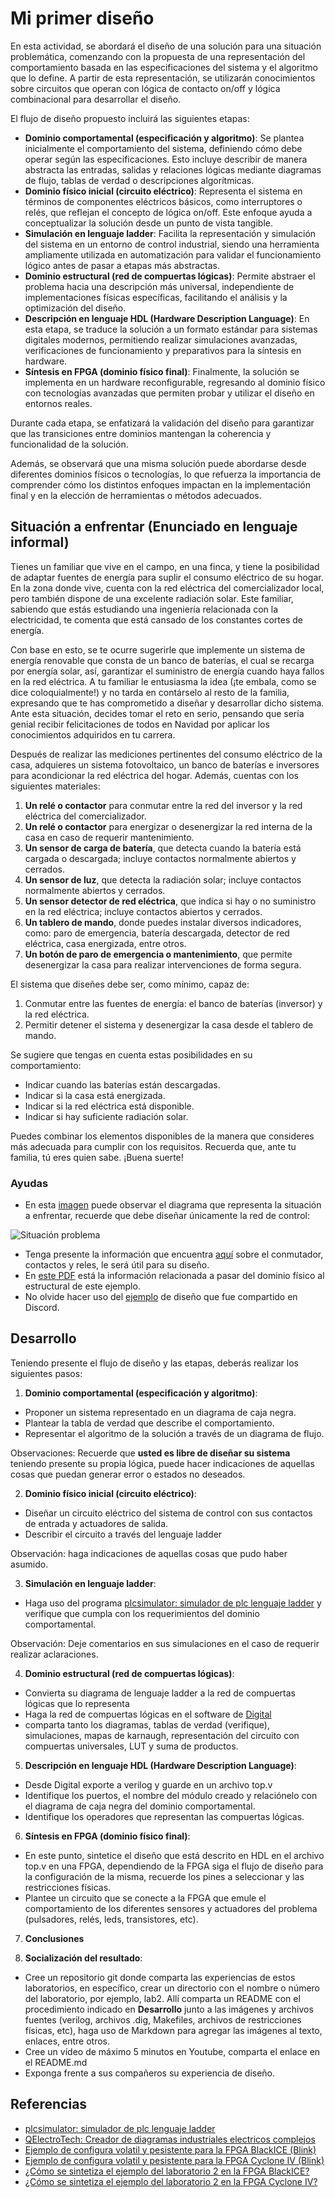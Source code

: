 <!-- LTeX: language=es -->
# Mi primer diseño

<!--En esta actividad abordará el diseño de una solución de una situación problema,-->
<!--que puede ser abordada desde los conocimientos de circuitos que operan con lógica-->
<!--on/off por contacto y de lógica combinacional.-->
<!--El flujo de diseño planteado permitirá plantear una solución desde el dominio físico (circuito eléctrico),-->
<!--simular esta solución a través de una representación en lenguaje ladder, luego, pasar a un dominio estructural (red de compuertas lógicas), simular la red de compuertas,-->
<!--describir esta red de compuertas en un lenguaje HDL y verificar su funcionamiento nuevamente, para finalmente implementar esta solución en un dominio físico-->
<!--sintetizando la red decompuertas en una FPGA.-->
<!---->
<!--Observará además que una solución se puede abordar en diferentes dominios físicos o tecnologías.-->

En esta actividad, se abordará el diseño de una solución para una situación
problemática, comenzando con la propuesta de una representación del
comportamiento basada en las especificaciones del sistema y el algoritmo que lo
define. A partir de esta representación, se utilizarán conocimientos sobre
circuitos que operan con lógica de contacto on/off y lógica combinacional para
desarrollar el diseño.

El flujo de diseño propuesto incluirá las siguientes etapas:

* **Dominio comportamental (especificación y algoritmo)**: Se plantea inicialmente
el comportamiento del sistema, definiendo cómo debe operar según las
especificaciones. Esto incluye describir de manera abstracta las entradas,
salidas y relaciones lógicas mediante diagramas de flujo, tablas de verdad o
descripciones algorítmicas.
* **Dominio físico inicial (circuito eléctrico)**: Representa el sistema en
términos de componentes eléctricos básicos, como interruptores o relés, que
reflejan el concepto de lógica on/off. Este enfoque ayuda a conceptualizar la
solución desde un punto de vista tangible.
* **Simulación en lenguaje ladder**: Facilita la representación y simulación
del sistema en un entorno de control industrial, siendo una herramienta
ampliamente utilizada en automatización para validar el funcionamiento lógico
antes de pasar a etapas más abstractas.
* **Dominio estructural (red de compuertas lógicas)**: Permite abstraer el
problema hacia una descripción más universal, independiente de implementaciones
físicas específicas, facilitando el análisis y la optimización del diseño.
* **Descripción en lenguaje HDL (Hardware Description Language)**: En esta
etapa, se traduce la solución a un formato estándar para sistemas digitales
modernos, permitiendo realizar simulaciones avanzadas, verificaciones de
funcionamiento y preparativos para la síntesis en hardware.
* **Síntesis en FPGA (dominio físico final)**: Finalmente, la solución se
implementa en un hardware reconfigurable, regresando al dominio físico con
tecnologías avanzadas que permiten probar y utilizar el diseño en entornos
reales.

Durante cada etapa, se enfatizará la validación del diseño para garantizar que
las transiciones entre dominios mantengan la coherencia y funcionalidad de la
solución.

Además, se observará que una misma solución puede abordarse desde diferentes
dominios físicos o tecnologías, lo que refuerza la importancia de comprender
cómo los distintos enfoques impactan en la implementación final y en la
elección de herramientas o métodos adecuados.

## Situación a enfrentar (Enunciado en lenguaje informal)

<!--Usted tiene un familiar que vive en el campo, tiene una finca y posibilidades de adaptar fuentes de energía para el consumo-->
<!--energético de su casa. En el lugar cuenta con la red eléctrica del comercializador de la zona rural y una excelente radiación-->
<!--solar. él sabe que usted está estudiando una ingeniería relacionada a la electricidad y le indica que está aburrido de los-->
<!--cortes de energía eléctrica en su zona. Usted por ocurrencia le sugiere tener un banco de baterías y un sistema fotovoltaíco para-->
<!--poder suplir de energía a su hogar cuando tenga fallos en la red eléctrica. A su familiar le suena la idea y como dicen coloquialmente-->
<!--¡lo embala!, llama a los demás familiares y empieza a expresar que usted se ha comprometido a desarrollar y diseñar-->
<!--ese sistema. usted por lo tanto siente que debe hacer lo mejor para que en Navidad sus familiares le feliciten porque está aplicando-->
<!--los conocimientos que ha estado desarrollando en su carrera.-->
<!---->
<!--Después de realizar las mediciones pertinentes de la carga eléctrica del hogar usted adquiere un sistema foltovoltáico, banco de baterías e iversores-->
<!--para acodicionar la red eléctrica de la casa y tiene los siguientes materiales:-->
<!---->
<!--* Un relé para conmutar la red del inversor y la red eléctrica del comercializador de la zona.-->
<!--* Un relé para energizar o desenergizar la red interna de la casa, en el caso de requerir realizar algún mantenimiento-->
<!--* Un sensor de medición de carga de la bateria, el cual sensa cuando la batería está cargada y cuando está descargada, tiene contactos tanto normalmente abiertos como normalmente cerrados.-->
<!--* Un sensor de luz que puede ser usado para detectar cuando hay radiación solar, tiene contactos tanto abiertos como cerrados-->
<!--* Un sensor detector de energía de red, el cual indica cuando hay electricidad en la red y cuando no la hay, tiene contactos abiertos y cerrados-->
<!--* Un tablero de mando en el cual usted puede poner diferentes indicadores, como pueden ser, paro de emergencia, batería descargada, detector de red electrica, casa energizada, etc.-->
<!--* Un botón de paro de emergencia o  demantenimiento, el cual, como fue mencionado, puede desenergizar su casa y para realizar otros mantenimientos.-->
<!---->
<!--El sistema que usted diseña minimo debe ser capaz de:-->
<!---->
<!--* Conmutar las fuentes de energía, ya sea de las baterías (el inversor) o de la red eléctrica.-->
<!--* Indicar cuando están las baterías descargadas-->
<!--* Indicar si se encuentra energizada la casa-->
<!--* Indicar si se detecta la red eléctrica de la casa-->
<!--* Indicar si hay suficiente radiación solar-->
<!--* Desde el tablero de mando poder detener el sistema desenergizado la casa.-->
<!---->
<!--Podrá realizar las combinaciones que usted crea convenientes, recuerde que ante su familia, usted es el que sabe, buena suerte!-->

Tienes un familiar que vive en el campo, en una finca, y tiene la posibilidad
de adaptar fuentes de energía para suplir el consumo eléctrico de su hogar. En
la zona donde vive, cuenta con la red eléctrica del comercializador local, pero
también dispone de una excelente radiación solar. Este familiar, sabiendo que
estás estudiando una ingeniería relacionada con la electricidad, te comenta que
está cansado de los constantes cortes de energía.

Con base en esto, se te ocurre sugerirle que implemente un sistema de energía
renovable que consta de un banco de baterías, el cual se recarga por energía
solar, así, garantizar el suministro de energía cuando haya fallos en la red
eléctrica. A tu familiar le entusiasma la idea (¡te embala, como se dice
coloquialmente!) y no tarda en contárselo al resto de la familia, expresando
que te has comprometido a diseñar y desarrollar dicho sistema. Ante esta
situación, decides tomar el reto en serio, pensando que sería genial recibir
felicitaciones de todos en Navidad por aplicar los conocimientos adquiridos en
tu carrera.

Después de realizar las mediciones pertinentes del consumo eléctrico de la
casa, adquieres un sistema fotovoltaico, un banco de baterías e inversores para
acondicionar la red eléctrica del hogar. Además, cuentas con los siguientes
materiales:

1. **Un relé o contactor** para conmutar entre la red del inversor y la red eléctrica del
   comercializador.
2. **Un relé o contactor** para energizar o desenergizar la red interna de la casa en caso de
   requerir mantenimiento.
3. **Un sensor de carga de batería**, que detecta cuando la batería está cargada o
   descargada; incluye contactos normalmente abiertos y cerrados.
4. **Un sensor de luz**, que detecta la radiación solar; incluye contactos
   normalmente abiertos y cerrados.
5. **Un sensor detector de red eléctrica**, que indica si hay o no suministro en la
   red eléctrica; incluye contactos abiertos y cerrados.
6. **Un tablero de mando**, donde puedes instalar diversos indicadores, como: paro
   de emergencia, batería descargada, detector de red eléctrica, casa
energizada, entre otros.
7. **Un botón de paro de emergencia o mantenimiento**, que permite desenergizar la
   casa para realizar intervenciones de forma segura.

El sistema que diseñes debe ser, como mínimo, capaz de:

1. Conmutar entre las fuentes de energía: el banco de baterías (inversor) y la
   red eléctrica.
2. Permitir detener el sistema y desenergizar la casa desde el tablero de
   mando.

Se sugiere que tengas en cuenta estas posibilidades en su comportamiento:

* Indicar cuando las baterías están descargadas.
* Indicar si la casa está energizada.
* Indicar si la red eléctrica está disponible.
* Indicar si hay suficiente radiación solar.

Puedes combinar los elementos disponibles de la manera que consideres más
adecuada para cumplir con los requisitos. Recuerda que, ante tu familia, tú
eres quien sabe. ¡Buena suerte!

### Ayudas

* En esta [imagen](./qelectrotech/diagrama-lab2.pdf) puede observar el diagrama
que representa la situación a enfrentar, recuerde que debe diseñar únicamente
la red de control:

![Situación problema](./qelectrotech/diagrama-situacion-problema.png)

* Tenga presente la información que encuentra
[aquí](./qelectrotech/contactos-conmutador-bateria-y-fuente.pdf) sobre el
conmutador, contactos y reles, le será útil para su diseño.
* En [este PDF](./notas_annotated.pdf) está la información relacionada a pasar del dominio físico al estructural de
este ejemplo.
* No olvide hacer uso del [ejemplo](./example-design_annotated.pdf) de diseño que fue compartido en Discord.

## Desarrollo

Teniendo presente el flujo de diseño y las etapas, deberás realizar los siguientes pasos:

1. **Dominio comportamental (especificación y algoritmo)**:

* Proponer un sistema representado en un diagrama de caja negra.
* Plantear la tabla de verdad que describe el comportamiento.
* Representar el algoritmo de la solución a través de un diagrama de flujo.

Observaciones: Recuerde que **usted es libre de diseñar su sistema** teniendo presente su propia lógica, puede hacer indicaciones de aquellas cosas que puedan generar error o estados no deseados.

2. **Dominio físico inicial (circuito eléctrico)**:

* Diseñar un circuito eléctrico del sistema de control con sus contactos de entrada y actuadores de salida.
* Describir el circuito a través del lenguaje ladder

Observación: haga indicaciones de aquellas cosas que pudo haber asumido.

3. **Simulación en lenguaje ladder**:

* Haga uso del programa [plcsimulator: simulador de plc lenguaje ladder](https://app.plcsimulator.online/) y verifique
que cumpla con los requerimientos del dominio comportamental.

Observación: Deje comentarios en sus simulaciones en el caso de requerir realizar aclaraciones.

4. **Dominio estructural (red de compuertas lógicas)**:

* Convierta su diagrama de lenguaje ladder a la red de compuertas lógicas que lo representa
* Haga la red de compuertas lógicas en el software de [Digital](https://github.com/hneemann/Digital)
* comparta tanto los diagramas, tablas de verdad (verifique), simulaciones, mapas de karnaugh, representación del circuito con compuertas universales, LUT y suma de productos.


5. **Descripción en lenguaje HDL (Hardware Description Language)**:

* Desde Digital exporte a verilog y guarde en un archivo top.v
* Identifique los puertos, el nombre del módulo creado y relaciónelo con el diagrama de caja negra del dominio comportamental.
* Identifique los operadores que representan las compuertas lógicas.

6. **Síntesis en FPGA (dominio físico final)**:

* En este punto, sintetice el diseño que está descrito en HDL en el archivo
top.v en una FPGA, dependiendo de la FPGA siga el flujo de diseño para la
configuración de la misma, recuerde los pines a seleccionar y las restricciones
físicas.
* Plantee un circuito que se conecte a la FPGA que emule el comportamiento de
los diferentes sensores y actuadores del problema (pulsadores, relés, leds, transistores, etc).

7. **Conclusiones**

8. **Socialización del resultado**:

* Cree un repositorio git donde comparta las experiencias de estos
laboratorios, en específico, crear un directorio con el nombre o número del
laboratorio, por ejemplo, lab2. Allí comparta un README con el procedimiento
indicado en **Desarrollo** junto a las imágenes y archivos fuentes (verilog,
archivos .dig, Makefiles, archivos de restricciones físicas, etc), haga
uso de Markdown para agregar las imágenes al texto, enlaces, entre otros.
* Cree un vídeo de máximo 5 minutos en Youtube, comparta el enlace en el
README.md
* Exponga frente a sus compañeros su experiencia de diseño.

## Referencias

* [plcsimulator: simulador de plc lenguaje ladder](https://app.plcsimulator.online/)
* [QElectroTech: Creador de diagramas industriales electricos complejos](https://qelectrotech.org/)
* [Ejemplo de configura volatil y pesistente para la FPGA BlackICE (Blink)](https://www.youtube.com/watch?v=lVM3kEyNgYA)
* [Ejemplo de configura volatil y pesistente para la FPGA Cyclone IV (Blink)](https://www.youtube.com/watch?v=QzFHMY5IMPI)
* [¿Cómo se sintetiza el ejemplo del laboratorio 2 en la FPGA BlackICE?](https://www.youtube.com/watch?v=2GnsQ3oH4YA)
* [¿Cómo se sintetiza el ejemplo del laboratorio 2 en la FPGA Cyclone IV?](https://youtu.be/vO_olVPR1BQ)
